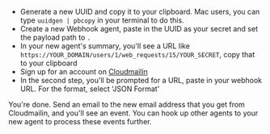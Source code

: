 - Generate a new UUID and copy it to your clipboard. Mac users, you can type `uuidgen | pbcopy` in your terminal to do this.
- Create a new Webhook agent, paste in the UUID as your secret and set the payload path to `.`
- In your new agent's summary, you'll see a URL like `https://YOUR_DOMAIN/users/1/web_requests/15/YOUR_SECRET`, copy that to your clipboard
- Sign up for an account on [Cloudmailin](https://www.cloudmailin.com)
- In the second step, you'll be prompted for a URL, paste in your webhook URL. For the format, select 'JSON Format'

You're done. Send an email to the new email address that you get from Cloudmailin, and you'll see an event. You can hook up other agents to your new agent to process these events further.
